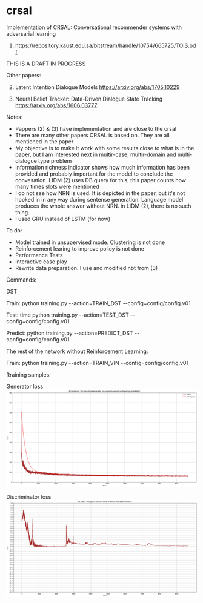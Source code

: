 # crsal
Implementation of CRSAL: Conversational recommender systems with adversarial learning

1. https://repository.kaust.edu.sa/bitstream/handle/10754/665725/TOIS.pdf

THIS IS A DRAFT IN PROGRESS

Other papers:

2. Latent Intention Dialogue Models
https://arxiv.org/abs/1705.10229 

3. Neural Belief Tracker: Data-Driven Dialogue State Tracking
https://arxiv.org/abs/1606.03777

Notes:

- Pappers (2) & (3) have implementation and are close to the crsal
- There are many other papers CRSAL is based on. They are all mentioned in the paper
- My objective is to make it work with some results close to what is in the paper, but I am interested next in multir-case, multir-domain and multi-dialogue type problem
- Information richness indicator shows how much information has been provided and probably important for the model to conclude the convesation. LIDM (2) uses DB query for this, this paper counts how many times slots were mentioned
- I do not see how NRN is used. It is depicted in the paper, but it's not hooked in in any way during sentense generation. Language model produces the whole answer without NRN. in LIDM (2), there is no such thing.
- I used GRU instead of LSTM (for now)

To do:
- Model trained in unsupervised mode. Clustering is not done
- Reinforcement learing to improve policy is not done
- Performance Tests
- Interactive case play
- Rewrite data preparation. I use and modified nbt from (3)

Commands:

DST

Train:
python training.py --action=TRAIN_DST --config=config/config.v01

Test:
time python training.py --action=TEST_DST --config=config/config.v01

Predict:
python training.py --action=PREDICT_DST --config=config/config.v01


The rest of the network without Reinforcement Learning:

Train:
python training.py --action=TRAIN_VIN --config=config/config.v01

Rraining samples:

Generator loss
![output sample](samples/data_prep_cell_5_output_0.png "Language Model max likelihood")

Discriminator loss
![output sample](samples/data_prep_cell_6_output_0.png "KL between inference network and policy network")

